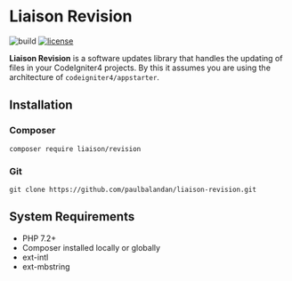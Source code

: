 # Liaison Revision

![build](https://github.com/paulbalandan/liaison-revision/workflows/build/badge.svg?branch=develop)
[![license](https://img.shields.io/badge/license-MIT-green)](LICENSE)

**Liaison Revision** is a software updates library that handles the updating of files in
your CodeIgniter4 projects. By this it assumes you are using the architecture of
`codeigniter4/appstarter`.

## Installation

### Composer
```
composer require liaison/revision
```

### Git
```
git clone https://github.com/paulbalandan/liaison-revision.git
```

## System Requirements

- PHP 7.2+
- Composer installed locally or globally
- ext-intl
- ext-mbstring
